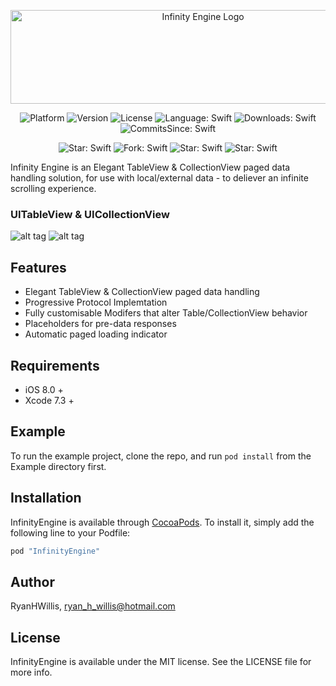 <p align="center">
    <img src="https://cdn.rawgit.com/RyanHWillis/InfinityEngine/master/Example/infinityenginelogo.jpg"  width="600" height="150" alt="Infinity Engine Logo">
</p>

<p align="center">
    <img src="https://img.shields.io/badge/platform-ios-lightgrey.svg"
         alt="Platform">
    <img src="https://img.shields.io/cocoapods/v/InfinityEngine.svg?style=flat"
         alt="Version">
    <img src="https://img.shields.io/cocoapods/l/InfinityEngine.svg?style=flat"
         alt="License">
    <img src="https://img.shields.io/badge/language-swift-orange.svg"
         alt="Language: Swift">
    <img src="https://img.shields.io/cocoapods/dt/InfinityEngine.svg"
         alt="Downloads: Swift">
    <img src="https://img.shields.io/github/commits-since/RyanHWillis/InfinityEngine/1.3.2.svg"
         alt="CommitsSince: Swift">
</p>

<p align="center">
    <img src="https://img.shields.io/github/stars/badges/shields.svg?style=social&label=Star"
         alt="Star: Swift">
    <img src="https://img.shields.io/github/forks/badges/shields.svg?style=social&label=Fork"
         alt="Fork: Swift">
    <img src="https://img.shields.io/github/stars/badges/shields.svg?style=social&label=Watch"
         alt="Star: Swift">  
    <img src="https://img.shields.io/github/stars/badges/shields.svg?style=social&label=Follow"
         alt="Star: Swift">
</p>

Infinity Engine is an Elegant TableView & CollectionView paged data handling solution, for use with local/external data - to deliever an infinite scrolling experience.

### UITableView & UICollectionView
![alt tag](https://cdn.rawgit.com/RyanHWillis/InfinityEngine/master/Example/collectionview.gif)
![alt tag](https://cdn.rawgit.com/RyanHWillis/InfinityEngine/master/Example/tableview.gif)

## Features
+ Elegant TableView & CollectionView paged data handling
+ Progressive Protocol Implemtation
+ Fully customisable Modifers that alter Table/CollectionView behavior
+ Placeholders for pre-data responses
+ Automatic paged loading indicator

## Requirements
+ iOS 8.0 +
+ Xcode 7.3 +

## Example

To run the example project, clone the repo, and run `pod install` from the Example directory first.

## Installation

InfinityEngine is available through [CocoaPods](http://cocoapods.org). To install
it, simply add the following line to your Podfile:

```ruby
pod "InfinityEngine"
```

## Author

RyanHWillis, ryan_h_willis@hotmail.com

## License

InfinityEngine is available under the MIT license. See the LICENSE file for more info.
